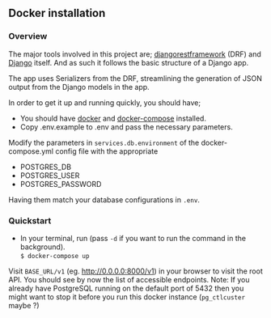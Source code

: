 ## Docker installation
### Overview
The major tools involved in this project are; [djangorestframework](https://www.django-rest-framework.org/) (DRF) and [Django](https://www.djangoproject.com/) itself. And as such it follows the basic structure of a Django app.

The app uses Serializers from the DRF, streamlining the generation of JSON output from the Django models in the app.

In order to get it up and running quickly, you should have;
- You should have [docker](https://docs.docker.com/get-docker/) and [docker-compose](https://docs.docker.com/compose/install/) installed. 
- Copy .env.example to .env and pass the necessary parameters. 

Modify the parameters in `services.db.environment` of the docker-compose.yml config file with the appropriate
- POSTGRES_DB
- POSTGRES_USER
- POSTGRES_PASSWORD

Having them match your database configurations in `.env`.

### Quickstart
- In your terminal, run (pass `-d` if you want to run the command in the background).<br/>
`$ docker-compose up`

Visit `BASE_URL/v1` (eg. http://0.0.0.0:8000/v1) in your browser to visit the root API. You should see by now the list of accessible endpoints.
Note:
If you already have PostgreSQL running on the default port of 5432 then 
you might want to stop it before you run this docker instance (`pg_ctlcuster` maybe ?)

